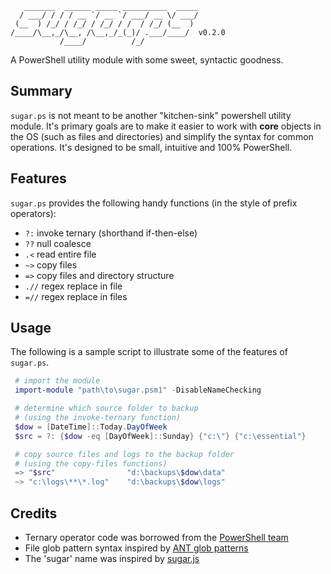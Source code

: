 ```                                          
   _______  ______ _____ __________  _____
  / ___/ / / / __ `/ __ `/ ___/ __ \/ ___/
 (__  ) /_/ / /_/ / /_/ / /  / /_/ (__  ) 
/____/\__,_/\__, /\__,_/_(_)/ .___/____/  v0.2.0
           /____/          /_/            
```

A PowerShell utility module with some sweet, syntactic goodness.

## Summary

`sugar.ps` is not meant to be another "kitchen-sink" powershell utility module. It's primary goals are to make it easier to work with **core** objects in the OS (such as files and directories) and simplify the syntax for common operations. It's designed to be small, intuitive and 100% PowerShell.

## Features

`sugar.ps` provides the following handy functions (in the style of prefix operators):

* `?:`  invoke ternary (shorthand if-then-else)
* `??`  null coalesce
* `.<`  read entire file
* `~>`  copy files
* `=>`  copy files and directory structure
* `.//` regex replace in file
* `=//` regex replace in files

## Usage

The following is a sample script to illustrate some of the features of `sugar.ps`.

```powershell
 # import the module
 import-module "path\to\sugar.psm1" -DisableNameChecking

 # determine which source folder to backup
 # (using the invoke-ternary function)
 $dow = [DateTime]::Today.DayOfWeek
 $src = ?: {$dow -eq [DayOfWeek]::Sunday} {"c:\"} {"c:\essential"}

 # copy source files and logs to the backup folder
 # (using the copy-files functions) 
 => "$src"                "d:\backups\$dow\data"
 ~> "c:\logs\**\*.log"    "d:\backups\$dow\logs"
```

## Credits

* Ternary operator code was borrowed from the [PowerShell team](http://blogs.msdn.com/b/powershell/archive/2006/12/29/dyi-ternary-operator.aspx)
* File glob pattern syntax inspired by [ANT glob patterns](http://ant.apache.org/manual/dirtasks.html#patterns)
* The 'sugar' name was inspired by [sugar.js](http://sugarjs.com/)
